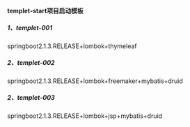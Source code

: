 #### templet-start项目启动模板

##### 1、templet-001

springboot2.1.3.RELEASE+lombok+thymeleaf

##### 2、templet-002

springboot2.1.3.RELEASE+lombok+freemaker+mybatis+druid

##### 2、templet-003

springboot2.1.3.RELEASE+lombok+jsp+mybatis+druid



